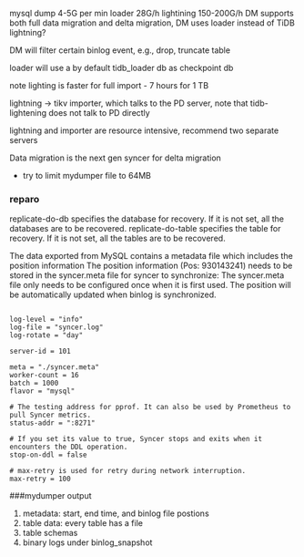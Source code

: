 mysql dump 4-5G per min
loader 28G/h lightining 150-200G/h
DM supports both full data migration and delta migration, DM uses loader instead of TiDB lightning?

DM will filter certain binlog event, e.g., drop, truncate table

loader will use a by default tidb_loader db as checkpoint db

note lighting is faster for full import - 7 hours for 1 TB

lightning -> tikv importer, which talks to the PD server, note that tidb-lightening does not talk to PD directly

lightning and importer are resource intensive, recommend two separate servers

Data migration is the next gen syncer for delta migration


* try to limit mydumper file to 64MB

### reparo

replicate-do-db specifies the database for recovery. If it is not set, all the databases are to be recovered.
replicate-do-table specifies the table for recovery. If it is not set, all the tables are to be recovered.

The data exported from MySQL contains a metadata file which includes the position information
The position information (Pos: 930143241) needs to be stored in the syncer.meta file for syncer to synchronize:
The syncer.meta file only needs to be configured once when it is first used. The position will be automatically updated when binlog is synchronized.

```syncer toml

log-level = "info"
log-file = "syncer.log"
log-rotate = "day"

server-id = 101

meta = "./syncer.meta"
worker-count = 16
batch = 1000
flavor = "mysql"

# The testing address for pprof. It can also be used by Prometheus to pull Syncer metrics.
status-addr = ":8271"

# If you set its value to true, Syncer stops and exits when it encounters the DDL operation.
stop-on-ddl = false

# max-retry is used for retry during network interruption.
max-retry = 100
```


###mydumper output
1. metadata: start, end time, and binlog file postions
2. table data: every table has a file
3. table schemas
4. binary logs under binlog_snapshot


